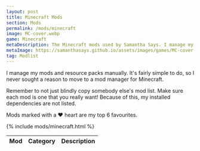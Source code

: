 ```yaml
---
layout: post
title: Minecraft Mods
section: Mods
permalink: /mods/minecraft
image: MC-cover.webp
game: Minecraft
metaDescription: The Minecraft mods used by Samantha Says. I manage my mods and resource packs manually. My top 10 are marked with a heart.
metaImage: https://samanthasays.github.io/assets/images/games/MC-cover.webp
tag: Modlist
---
```


I manage my mods and resource packs manually. It's fairly simple to do, so I never sought a reason to move to a mod manager for Minecraft.

Remember to not just blindly copy somebody else's mod list. Make sure each mod is one that you really want! Because of this, my installed dependencies are not listed.

Mods marked with a ♥ heart are my top 6 favourites.

<table class="modlist">
    <thead>
    <tr>
        <th class="order order-active">Mod</th>
        <th class="order order-inactive">Category</th>
        <th>Description</th>
    </tr>
    </thead>
    <tbody>
        {% include mods/minecraft.html %}
    </tbody>
</table>

<script src="/assets/js/tableSort.js"></script>